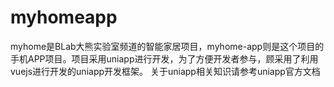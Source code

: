 # myhomeapp
myhome是BLab大熊实验室频道的智能家居项目，myhome-app则是这个项目的手机APP项目。项目采用uniapp进行开发，为了方便开发者参与，顾采用了利用vuejs进行开发的uniapp开发框架。
关于uniapp相关知识请参考uniapp官方文档
